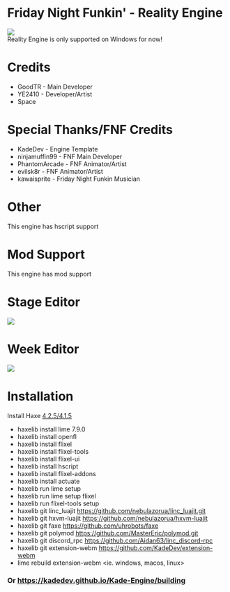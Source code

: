 # Friday Night Funkin' - Reality Engine
![](https://i.hizliresim.com/cglcucm.png)          
Reality Engine is only supported on Windows for now!
# Credits
 * GoodTR - Main Developer
 * YE2410 - Developer/Artist
 * Space
# Special Thanks/FNF Credits
 * KadeDev - Engine Template
 * ninjamuffin99 - FNF Main Developer
 * PhantomArcade - FNF Animator/Artist
 * evilsk8r - FNF Animator/Artist
 * kawaisprite - Friday Night Funkin Musician
 # Other
 This engine has hscript support
 
# Mod Support
This engine has mod support
# Stage Editor
![](https://i.hizliresim.com/eeywuqa.png)
# Week Editor
![](https://i.hizliresim.com/gy4inxu.png)
 # Installation
Install Haxe [4.2.5/4.1.5](https://haxe.org/download/)           
 * haxelib install lime 7.9.0            
 * haxelib install openfl                    
 * haxelib install flixel                
 * haxelib install flixel-tools                            
 * haxelib install flixel-ui                             
 * haxelib install hscript                   
 * haxelib install flixel-addons                
 * haxelib install actuate                                       
 * haxelib run lime setup                   
 * haxelib run lime setup flixel                
 * haxelib run flixel-tools setup                                                  
 * haxelib git linc_luajit https://github.com/nebulazorua/linc_luajit.git                  
 * haxelib git hxvm-luajit https://github.com/nebulazorua/hxvm-luajit                            
 * haxelib git faxe https://github.com/uhrobots/faxe                
 * haxelib git polymod https://github.com/MasterEric/polymod.git               
 * haxelib git discord_rpc https://github.com/Aidan63/linc_discord-rpc                   
 * haxelib git extension-webm https://github.com/KadeDev/extension-webm                
 * lime rebuild extension-webm <ie. windows, macos, linux>     
### Or https://kadedev.github.io/Kade-Engine/building
